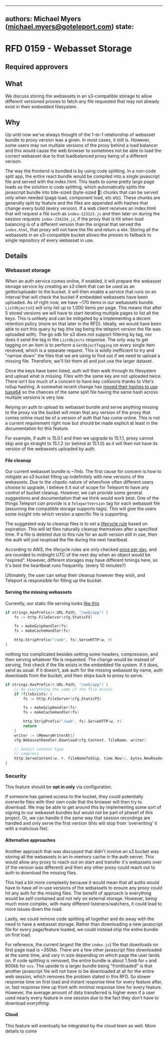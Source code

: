 
---
authors: Michael Myers (michael.myers@goteleport.com)
state: 
---

# RFD 0159 - Webasset Storage

## Required approvers


## What

We discuss storing the webassets in an s3-compatible storage to allow different versioned proxies
to fetch any file requested that may not already exist in their embedded filesystem.

## Why

Up until now we've always thought of the 1-to-1 relationship of webasset bundle
to proxy version was a given. In most cases, it still is. However, some
users may run multiple versions of the proxy behind a load balancer and this
would cause the web browser to sometimes not be able to load the correct
webasset due to that loadbalanced proxy being of a different verison.

The way the frontend is bundled is by using code splitting. In a non-code split
app, the entire react bundle would be compiled into a single javascript file and
served with the index.html. This leads to some pretty large page loads so the
solution is code splitting, which automatically splits the javascript bundle
into bite-sized (byte-sized 🤭) chunks that can be served only when needed (page
load, component load, etc etc). These chunks are generally split by feature and
the files are appended with hashes that change every build (every version). If a
web client receives an index.html that will request a file such as
`index-123123.js` and then later on during the session requests
`index-234234.js`, if the proxy that is hit when load balancing is of a
different version than the original that served the `index.html`, that proxy
will not have the file and return a `404`. Storing all the webassets in an s3-compatible
bucket allows the proxies to fallback to single repository of every webasset in use.

## Details

### Webasset storage

When an auth service comes online, if enabled, it will prepare the webasset
storage service by creating an s3 client that can be used as an getter/uploader
to the bucket. it will then enable a service that runs on an interval that will
check the bucket if embedded webassets have been uploaded. As of right now, we
have ~170 items in our webassets bundle. `ListObjectsV2` will only list up to
1,000 items per page. This means that after 5 stored versions we will have to
start iterating multiple pages to list all the keys. This is unlikely and can be
mitigated by a implementing a decent retention policy (more on that later in the
RFD). Ideally, we would have been able to sort this query by tag (the tag being
the teleport version the file was uploaded with). The go sdk for s3 does not
support filtering by tag, nor does it send the tag in the `ListObjects`
response. The only way to get tagging on an item is to perform a
`GetObjectTagging` on every single item received, which is a separate request.
This is wildly inefficient to try and "narrow down" the files that we are using
to find out if we need to upload a missing file. Therefore, we'll list them all
and just use the larger dataset.

Once the keys have been listed, auth will then walk through its filesystem and
upload what is missing. Files with the same key are not uploaded twice. There
isn't too much of a concern to have key collisions thanks to Vite's rollup
hashing. A somewhat recent change has
[moved their hashes to use base64](https://github.com/rollup/rollup/issues/4803)
so the chances of the same split file having the same hash across multiple
versions is very low.

Relying on auth to upload its webasset bundle and serve anything missing to the proxy
via the bucket will mean that any version of the proxy that comes online _must_ be
of a version of auth that has come online. This is not a current requirement right now
but should be made explicit at least in the documentation for this feature. 

For example, if auth is 15.0.1 and then we upgrade to 15.1.1, proxy cannot skip
and go straight to 15.1.2 (or behind at 15.1.0) as it will then not have its version
of the webassets uploaded by auth.

#### File cleanup
Our current webasset bundle is ~7mb. The first cause for concern is how to
mitigate an s3 bucket filling up indefinitely with new versions of the
webassets. Due to the chaotic nature of when/how often different users choose to
upgrade, I believe it it out of scope for Teleport to have any control of bucket
cleanup. However, we can provide some general suggestions and documentation that
we think would work best. One of the things Teleport _can_ provide is a
`TeleportVersion` tag for each webasset file (assuming the compatible storage
supports tags). This will give the users some insight into which version a
specific file is supporting.

The suggested way to cleanup files is to set a [lifecycle rule](https://docs.aws.amazon.com/AmazonS3/latest/userguide/object-lifecycle-mgmt.html) based on expiration. This will
let files naturally cleanup themselves after a specified time. If a file is deleted due to this rule for an auth version still
in use, then the auth will just reupload the file during the next heartbeat.

According to AWS, the lifecycle rules are only checked [once per day](https://repost.aws/knowledge-center/s3-lifecycle-rule-delay), and are rounded to midnight UTC of the next day when an object would be "expired".  However, different storages may have different timings here, so it's best the heartbeat runs frequently. (every 10 minutes?)

Ultimately, the user can setup their cleanup however they wish, and Teleport is responsible for filling up the bucket.



#### Serving the missing webassets
Currently, our static file serving looks [like this](https://github.com/gravitational/teleport/blob/master/lib/web/apiserver.go#L513C4-L518)
```go
if strings.HasPrefix(r.URL.Path, "/web/app") {
    fs := http.FileServer(cfg.StaticFS)

    fs = makeGzipHandler(fs)
    fs = makeCacheHandler(fs)

    http.StripPrefix("/web", fs).ServeHTTP(w, r)
}
```

nothing too complicated besides setting some headers, compression, and then
serving whatever file is requested. The change would be instead of serving,
first check if the file exists in the embedded file system. If it does, send as
usual. If it doesn't, ask auth for the missing webasset by name, auth downloads
from the bucket, and then ships back to proxy to serve.
```go
if strings.HasPrefix(r.URL.Path, "/web/app") {
	// do everything the same if the file exists
	if (fileExists) {
		fs := http.FileServer(cfg.StaticFS)

		fs = makeGzipHandler(fs)
		fs = makeCacheHandler(fs)

		http.StripPrefix("/web", fs).ServeHTTP(w, r)
        return
	}
	writer := &MemoryWriterAt{}
	cfg.WebassetHandler.Download(cfg.Context, fileName, writer)

	// detect content type
	// compress
	http.ServeContent(w, r, fileNameToSkip, time.Now(), bytes.NewReader(writer.buffer.Bytes()))
}
```


### Security
This feature should be **opt in only** via configuration. 

If someone has gained access to the bucket, they could potentially overwrite
files with their own code that the browser will then try to download. We may be
able to get around this by implementing some sort of signing to our webasset
bundles but would not be part of phase1 of this project. Or, we can handle it
the same way that session recordings are handled and only serve the first
version (this will stop from 'overwriting' it with a malicious file).

#### Alternative approaches
Another approach that was discussed that didn't involve an s3 bucket was storing all the webassets in an in-memory
cache in the auth server. This would allow any proxy to reach out on start and transfer it's webassets over (if the version
was different) and then any other proxy could reach out to auth to download the missing files.

This had a bit more complexity because it would mean that _all_ auths would have to have _all_ in-use versions of the
webassets to ensure any proxy could hit any auth for the missing files. The benefit of approach is everything would be
self-contained and not rely on external storage. However, being much more complex, with many different listeners/watchers, it could lead to more issues down the road.

Lastly, we could remove code splitting all together and do away with the need to
have a webasset storage. Rather than downloading a new javascript file for every
page/feature loaded, we could instead ship the entire bundle on first load.

For reference, the current largest file (the `index.js`) file that downloads on first page load is ~350kb. There are a few other javascript files downloaded at the same time, and vary in size depending on which page the user lands on.  If code splitting is removed, the entire bundle is about 1.5mb for `e` and 800kb for `oss`. The upside to a larger bundle being "frontloaded" is that another javascript file will not have to be downloaded at all for the entire web session, which removes the problem stated in this RFD. So slower response time on first load and instant response time for every feature after, or, fast response time up front with minimal response time for every feature. However, the average amount of data transferred is higher even if a user used nearly every feature in one session due to the fact they don't have to download _everything_. 

#### Cloud
This feature will eventually be integrated by the cloud team as well. More
details to come